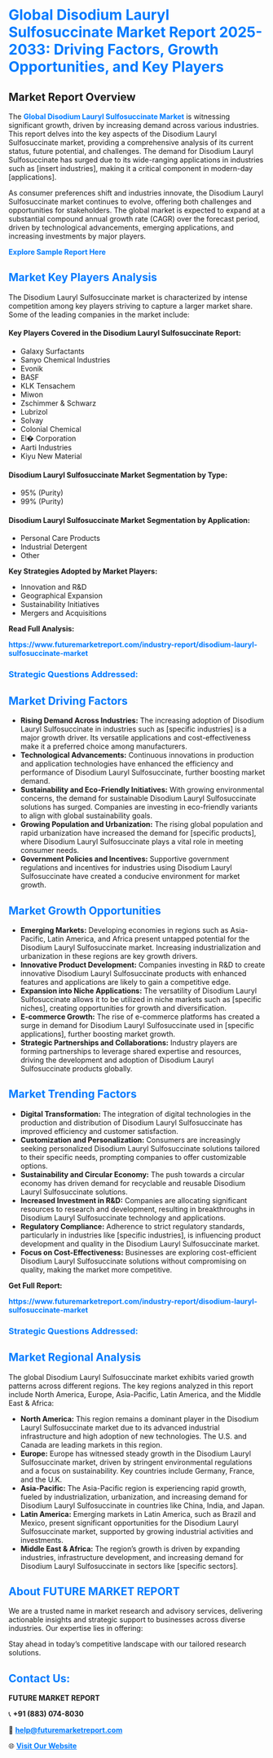 <h1 style="color: #007BFF;">Global Disodium Lauryl Sulfosuccinate Market Report 2025-2033: Driving Factors, Growth Opportunities, and Key Players</h1>

<section id="overview">
<h2>Market Report Overview</h2>
<p>The <a href="https://www.futuremarketreport.com/industry-report/disodium-lauryl-sulfosuccinate-market" style="color: #007BFF; text-decoration: none;"><strong>Global Disodium Lauryl Sulfosuccinate Market</strong></a> is witnessing significant growth, driven by increasing demand across various industries. This report delves into the key aspects of the Disodium Lauryl Sulfosuccinate market, providing a comprehensive analysis of its current status, future potential, and challenges. The demand for Disodium Lauryl Sulfosuccinate has surged due to its wide-ranging applications in industries such as [insert industries], making it a critical component in modern-day [applications].</p>
<p>As consumer preferences shift and industries innovate, the Disodium Lauryl Sulfosuccinate market continues to evolve, offering both challenges and opportunities for stakeholders. The global market is expected to expand at a substantial compound annual growth rate (CAGR) over the forecast period, driven by technological advancements, emerging applications, and increasing investments by major players.</p>
</section>

<section id="overview">
<p><a href="https://www.futuremarketreport.com/request-sample/reportId=55279" style="color: #007BFF; text-decoration: none;"><strong>Explore Sample Report Here</strong></a></p>
</section>

<section id="key-players">
<h2 style="color: #007BFF;">Market Key Players Analysis</h2>
<p>The Disodium Lauryl Sulfosuccinate market is characterized by intense competition among key players striving to capture a larger market share. Some of the leading companies in the market include:</p>
<h4>Key Players Covered in the Disodium Lauryl Sulfosuccinate Report:</h4>
<ul><li>Galaxy Surfactants</li><li>Sanyo Chemical Industries</li><li>Evonik</li><li>BASF</li><li>KLK Tensachem</li><li>Miwon</li><li>Zschimmer &amp; Schwarz</li><li>Lubrizol</li><li>Solvay</li><li>Colonial Chemical</li><li>El� Corporation</li><li>Aarti Industries</li><li>Kiyu New Material</li></ul>
<h4>Disodium Lauryl Sulfosuccinate Market Segmentation by Type:</h4>
<ul><li>95% (Purity)</li><li>99% (Purity)</li></ul>

<h4>Disodium Lauryl Sulfosuccinate Market Segmentation by Application:</h4>
<ul><li>Personal Care Products</li><li>Industrial Detergent</li><li>Other</li></ul>
<p><strong>Key Strategies Adopted by Market Players:</strong></p>
<ul>
<li>Innovation and R&D</li>
<li>Geographical Expansion</li>
<li>Sustainability Initiatives</li>
<li>Mergers and Acquisitions</li>
</ul>
</section>

<section>
<p><strong>Read Full Analysis: </strong></p><a href="https://www.futuremarketreport.com/industry-report/disodium-lauryl-sulfosuccinate-market" style="color: #007BFF; text-decoration: none;"><strong>https://www.futuremarketreport.com/industry-report/disodium-lauryl-sulfosuccinate-market</strong></a>
<h3 style="color: #007BFF;">Strategic Questions Addressed:</h3>
</section>

<section id="driving-factors">
<h2 style="color: #007BFF;">Market Driving Factors</h2>
<ul>
<li><strong>Rising Demand Across Industries:</strong> The increasing adoption of Disodium Lauryl Sulfosuccinate in industries such as [specific industries] is a major growth driver. Its versatile applications and cost-effectiveness make it a preferred choice among manufacturers.</li>
<li><strong>Technological Advancements:</strong> Continuous innovations in production and application technologies have enhanced the efficiency and performance of Disodium Lauryl Sulfosuccinate, further boosting market demand.</li>
<li><strong>Sustainability and Eco-Friendly Initiatives:</strong> With growing environmental concerns, the demand for sustainable Disodium Lauryl Sulfosuccinate solutions has surged. Companies are investing in eco-friendly variants to align with global sustainability goals.</li>
<li><strong>Growing Population and Urbanization:</strong> The rising global population and rapid urbanization have increased the demand for [specific products], where Disodium Lauryl Sulfosuccinate plays a vital role in meeting consumer needs.</li>
<li><strong>Government Policies and Incentives:</strong> Supportive government regulations and incentives for industries using Disodium Lauryl Sulfosuccinate have created a conducive environment for market growth.</li>
</ul>
</section>

<section id="growth-opportunities">
<h2 style="color: #007BFF;">Market Growth Opportunities</h2>
<ul>
<li><strong>Emerging Markets:</strong> Developing economies in regions such as Asia-Pacific, Latin America, and Africa present untapped potential for the Disodium Lauryl Sulfosuccinate market. Increasing industrialization and urbanization in these regions are key growth drivers.</li>
<li><strong>Innovative Product Development:</strong> Companies investing in R&D to create innovative Disodium Lauryl Sulfosuccinate products with enhanced features and applications are likely to gain a competitive edge.</li>
<li><strong>Expansion into Niche Applications:</strong> The versatility of Disodium Lauryl Sulfosuccinate allows it to be utilized in niche markets such as [specific niches], creating opportunities for growth and diversification.</li>
<li><strong>E-commerce Growth:</strong> The rise of e-commerce platforms has created a surge in demand for Disodium Lauryl Sulfosuccinate used in [specific applications], further boosting market growth.</li>
<li><strong>Strategic Partnerships and Collaborations:</strong> Industry players are forming partnerships to leverage shared expertise and resources, driving the development and adoption of Disodium Lauryl Sulfosuccinate products globally.</li>
</ul>
</section>

<section id="trending-factors">
<h2 style="color: #007BFF;">Market Trending Factors</h2>
<ul>
<li><strong>Digital Transformation:</strong> The integration of digital technologies in the production and distribution of Disodium Lauryl Sulfosuccinate has improved efficiency and customer satisfaction.</li>
<li><strong>Customization and Personalization:</strong> Consumers are increasingly seeking personalized Disodium Lauryl Sulfosuccinate solutions tailored to their specific needs, prompting companies to offer customizable options.</li>
<li><strong>Sustainability and Circular Economy:</strong> The push towards a circular economy has driven demand for recyclable and reusable Disodium Lauryl Sulfosuccinate solutions.</li>
<li><strong>Increased Investment in R&D:</strong> Companies are allocating significant resources to research and development, resulting in breakthroughs in Disodium Lauryl Sulfosuccinate technology and applications.</li>
<li><strong>Regulatory Compliance:</strong> Adherence to strict regulatory standards, particularly in industries like [specific industries], is influencing product development and quality in the Disodium Lauryl Sulfosuccinate market.</li>
<li><strong>Focus on Cost-Effectiveness:</strong> Businesses are exploring cost-efficient Disodium Lauryl Sulfosuccinate solutions without compromising on quality, making the market more competitive.</li>
</ul>
</section>

<section>
<p><strong>Get Full Report: </strong></p><a href="https://www.futuremarketreport.com/industry-report/disodium-lauryl-sulfosuccinate-market" style="color: #007BFF; text-decoration: none;"><strong>https://www.futuremarketreport.com/industry-report/disodium-lauryl-sulfosuccinate-market</strong></a>
<h3 style="color: #007BFF;">Strategic Questions Addressed:</h3>
</section>


<section id="regional-analysis">
<h2 style="color: #007BFF;">Market Regional Analysis</h2>
<p>The global Disodium Lauryl Sulfosuccinate market exhibits varied growth patterns across different regions. The key regions analyzed in this report include North America, Europe, Asia-Pacific, Latin America, and the Middle East & Africa:</p>
<ul>
<li><strong>North America:</strong> This region remains a dominant player in the Disodium Lauryl Sulfosuccinate market due to its advanced industrial infrastructure and high adoption of new technologies. The U.S. and Canada are leading markets in this region.</li>
<li><strong>Europe:</strong> Europe has witnessed steady growth in the Disodium Lauryl Sulfosuccinate market, driven by stringent environmental regulations and a focus on sustainability. Key countries include Germany, France, and the U.K.</li>
<li><strong>Asia-Pacific:</strong> The Asia-Pacific region is experiencing rapid growth, fueled by industrialization, urbanization, and increasing demand for Disodium Lauryl Sulfosuccinate in countries like China, India, and Japan.</li>
<li><strong>Latin America:</strong> Emerging markets in Latin America, such as Brazil and Mexico, present significant opportunities for the Disodium Lauryl Sulfosuccinate market, supported by growing industrial activities and investments.</li>
<li><strong>Middle East & Africa:</strong> The region’s growth is driven by expanding industries, infrastructure development, and increasing demand for Disodium Lauryl Sulfosuccinate in sectors like [specific sectors].</li>
</ul>
</section>

<footer>
<h2 style="color: #007BFF;">About FUTURE MARKET REPORT</h2>
<p>We are a trusted name in market research and advisory services, delivering actionable insights and strategic support to businesses across diverse industries. Our expertise lies in offering:</p>

<p>Stay ahead in today’s competitive landscape with our tailored research solutions.</p>

<h2 style="color: #007BFF;">Contact Us:</h2>
<p><strong>FUTURE MARKET REPORT</strong></p>
<p>📞 <strong>+91 (883) 074-8030</strong></p>
<p>📧 <strong><a href="mailto:help@futuremarketreport.com" style="color: #007BFF;">help@futuremarketreport.com</a></strong></p>
<p>🌐 <strong><a href="https://www.futuremarketreport.com/" style="color: #007BFF;">Visit Our Website</a></strong></p>
</footer>